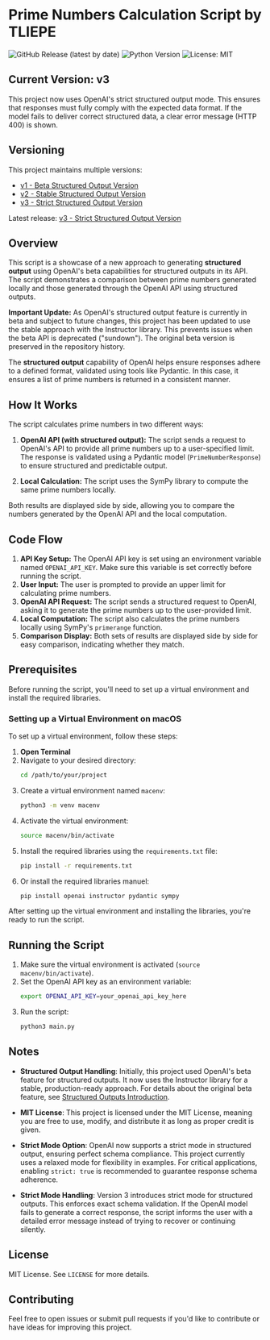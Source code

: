 # Prime Numbers Calculation Script by TLIEPE


![GitHub Release (latest by date)](https://img.shields.io/github/v/release/TLIEPE/demo-openai-primes)
![Python Version](https://img.shields.io/badge/python-3.11%2B-blue)
![License: MIT](https://img.shields.io/badge/License-MIT-yellow.svg)


## Current Version: v3

This project now uses OpenAI's strict structured output mode. 
This ensures that responses must fully comply with the expected data format. 
If the model fails to deliver correct structured data, a clear error message (HTTP 400) is shown.


## Versioning

This project maintains multiple versions:

- [v1 - Beta Structured Output Version](https://github.com/TLIEPE/demo-openai-primes/releases/tag/v1)
- [v2 - Stable Structured Output Version](https://github.com/TLIEPE/demo-openai-primes/releases/tag/v2)
- [v3 - Strict Structured Output Version](https://github.com/TLIEPE/demo-openai-primes/releases/tag/v3)

Latest release: [v3 - Strict Structured Output Version](https://github.com/TLIEPE/demo-openai-primes/releases/latest)


## Overview
This script is a showcase of a new approach to generating **structured output** using OpenAI's beta capabilities for structured outputs in its API. The script demonstrates a comparison between prime numbers generated locally and those generated through the OpenAI API using structured outputs.

**Important Update:** As OpenAI's structured output feature is currently in beta and subject to future changes, this project has been updated to use the stable approach with the Instructor library. This prevents issues when the beta API is deprecated ("sundown"). The original beta version is preserved in the repository history.

The **structured output** capability of OpenAI helps ensure responses adhere to a defined format, validated using tools like Pydantic. In this case, it ensures a list of prime numbers is returned in a consistent manner.

## How It Works
The script calculates prime numbers in two different ways:

1. **OpenAI API (with structured output):** The script sends a request to OpenAI's API to provide all prime numbers up to a user-specified limit. The response is validated using a Pydantic model (`PrimeNumberResponse`) to ensure structured and predictable output.

2. **Local Calculation:** The script uses the SymPy library to compute the same prime numbers locally.

Both results are displayed side by side, allowing you to compare the numbers generated by the OpenAI API and the local computation.

## Code Flow
1. **API Key Setup:** The OpenAI API key is set using an environment variable named `OPENAI_API_KEY`. Make sure this variable is set correctly before running the script.
2. **User Input:** The user is prompted to provide an upper limit for calculating prime numbers.
3. **OpenAI API Request:** The script sends a structured request to OpenAI, asking it to generate the prime numbers up to the user-provided limit.
4. **Local Computation:** The script also calculates the prime numbers locally using SymPy's `primerange` function.
5. **Comparison Display:** Both sets of results are displayed side by side for easy comparison, indicating whether they match.

## Prerequisites
Before running the script, you'll need to set up a virtual environment and install the required libraries.

### Setting up a Virtual Environment on macOS
To set up a virtual environment, follow these steps:

1. **Open Terminal**
2. Navigate to your desired directory:
   ```sh
   cd /path/to/your/project
   ```
3. Create a virtual environment named `macenv`:
   ```sh
   python3 -m venv macenv
   ```
4. Activate the virtual environment:
   ```sh
   source macenv/bin/activate
   ```
5. Install the required libraries using the `requirements.txt` file:
   ```sh
   pip install -r requirements.txt
   ```
6. Or install the required libraries manuel:
   ```sh
   pip install openai instructor pydantic sympy
   ```

After setting up the virtual environment and installing the libraries, you're ready to run the script.

## Running the Script
1. Make sure the virtual environment is activated (`source macenv/bin/activate`).
2. Set the OpenAI API key as an environment variable:
   ```sh
   export OPENAI_API_KEY=your_openai_api_key_here
   ```
3. Run the script:
   ```sh
   python3 main.py
   ```

## Notes
- **Structured Output Handling**: Initially, this project used OpenAI's beta feature for structured outputs. It now uses the Instructor library for a stable, production-ready approach. For details about the original beta feature, see [Structured Outputs Introduction](https://openai.com/index/introducing-structured-outputs-in-the-api/).
- **MIT License**: This project is licensed under the MIT License, meaning you are free to use, modify, and distribute it as long as proper credit is given.

- **Strict Mode Option**: OpenAI now supports a strict mode in structured output, ensuring perfect schema compliance. This project currently uses a relaxed mode for flexibility in examples. For critical applications, enabling `strict: true` is recommended to guarantee response schema adherence.

- **Strict Mode Handling**: Version 3 introduces strict mode for structured outputs. This enforces exact schema validation. If the OpenAI model fails to generate a correct response, the script informs the user with a detailed error message instead of trying to recover or continuing silently.

## License
MIT License. See `LICENSE` for more details.

## Contributing
Feel free to open issues or submit pull requests if you'd like to contribute or have ideas for improving this project.
